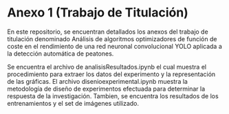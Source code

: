 # Anexo 1 (Trabajo de Titulación)
En este repositorio, se encuentran detallados los anexos del trabajo de titulación denominado Análisis de algoritmos optimizadores de función de coste en el rendimiento de una red neuronal convolucional YOLO aplicada a la detección automática de peatones.

Se encuentra el archivo de analisisResultados.ipynb el cual muestra el procedimiento para extraer los datos del experimento y la representación de las gráficas.
El archivo disenioexperimental.ipynb muestra la metodología de diseño de experimentos efectuada para determinar la respuesta de la investigación.
Tambien, se encuentra los resultados de los entrenamientos y el set de imágenes utilizado.
